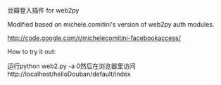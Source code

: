 豆瓣登入插件 for web2py

Modified based on michele.comitini's version of web2py auth modules.

http://code.google.com/r/michelecomitini-facebookaccess/

How to try it out:

运行python web2.py -a 0然后在浏览器里访问
http://localhost/helloDouban/default/index